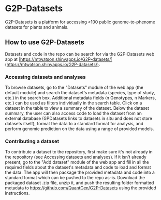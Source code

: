 # G2P-Datasets

G2P-Datasets is a platform for accessing >100 public genome-to-phenome datasets for plants and animals.

## How to use G2P-Datasets
Datasets and code in the repo can be search for via the G2P-Datasets web app at [https://mtwatson.shinyapps.io/G2P-datasets/](https://mtwatson.shinyapps.io/G2P-datasets/). 

### Accessing datasets and analyses
To browse datasets, go to the "Datasets" module of the web app (the default module) and search the dataset's metadata (species, type of study, etc.) in the search box. Additional metadata fields (n Genotypes, n Markers, etc.) can be used as filters individually in the search table. Click on a dataset in the table to view a summary of the dataset. Below the dataset summary, the user can also access code to load the dataset from an external database (GPDatasets links to datasets in situ and does not store datasets itself), format the data to a standard format for analysis, and perform genomic prediction on the data using a range of provided models.

### Contributing a dataset
To contribute a dataset to the repository, first make sure it's not already in the repository (see Accessing datasets and analyses). If it isn't already present, go to the "Add dataset" module of the web app and fill in all the required fields about the dataset's metadata and code to load and format the data. The app will then package the provided metadata and code into a standard format which can be pushed to the repo as-is. Download the packaged dataset .zip file, unzip it, and push the resulting folder formatted metadata to https://github.com/QuantGen/G2P-Datasets using the provided instructions.
